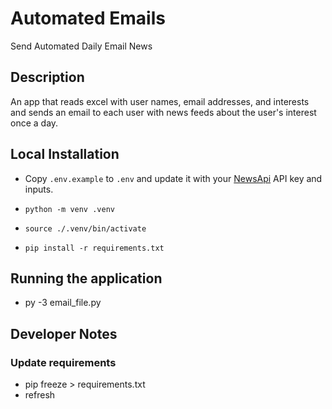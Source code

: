 # Automated Emails
Send Automated Daily Email News

## Description

An app that reads excel with user names, email addresses, and interests and sends an email to each user
with news feeds about the user's interest once a day.

## Local Installation

* Copy `.env.example` to `.env` and update it with your [NewsApi](https://newsapi.org/account) API key and inputs.

* `python -m venv .venv`
* `source ./.venv/bin/activate`
* `pip install -r requirements.txt`

## Running the application

* py -3 email_file.py



## Developer Notes

### Update requirements
* pip freeze > requirements.txt
* refresh
